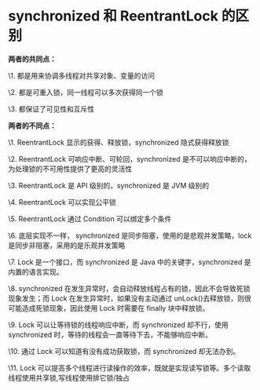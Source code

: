 # synchronized 和 ReentrantLock 的区别 

**两者的共同点：**

\1.  都是用来协调多线程对共享对象、变量的访问

\2.  都是可重入锁，同一线程可以多次获得同一个锁

\3.  都保证了可见性和互斥性

**两者的不同点：**

\1.  ReentrantLock 显示的获得、释放锁，synchronized 隐式获得释放锁 

\2.  ReentrantLock 可响应中断、可轮回，synchronized 是不可以响应中断的，为处理锁的不可用性提供了更高的灵活性 

\3.  ReentrantLock 是 API 级别的，synchronized 是 JVM 级别的 

\4.  ReentrantLock 可以实现公平锁

\5.  ReentrantLock 通过 Condition 可以绑定多个条件 

\6.  底层实现不一样， synchronized 是同步阻塞，使用的是悲观并发策略，lock 是同步非阻塞，采用的是乐观并发策略 

\7.  Lock 是一个接口，而 synchronized 是 Java 中的关键字，synchronized 是内置的语言实现。 

\8.  synchronized 在发生异常时，会自动释放线程占有的锁，因此不会导致死锁现象发生；而 Lock 在发生异常时，如果没有主动通过 unLock()去释放锁，则很可能造成死锁现象，因此使用 Lock 时需要在 finally 块中释放锁。 

\9.  Lock 可以让等待锁的线程响应中断，而 synchronized 却不行，使用 synchronized 时，等待的线程会一直等待下去，不能够响应中断。 

\10. 通过 Lock 可以知道有没有成功获取锁，而 synchronized 却无法办到。

\11. Lock 可以提高多个线程进行读操作的效率，既就是实现读写锁等。多个读取线程使用共享锁,写线程使用排它锁/独占